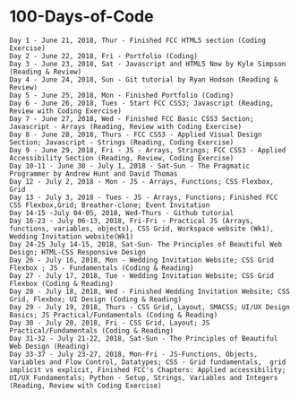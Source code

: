 # 100-Days-of-Code

	Day 1 - June 21, 2018, Thur - Finished FCC HTML5 section (Coding Exercise)
	Day 2 - June 22, 2018, Fri - Portfolio (Coding)
	Day 3 - June 23, 2018, Sat - Javascript and HTML5 Now by Kyle Simpson (Reading & Review)
	Day 4 - June 24, 2018, Sun - Git tutorial by Ryan Hodson (Reading & Review)
	Day 5 - June 25, 2018, Mon - Finished Portfolio (Coding)
	Day 6 - June 26, 2018, Tues - Start FCC CSS3; Javascript (Reading, Review with Coding Exercise)
	Day 7 - June 27, 2018, Wed - Finished FCC Basic CSS3 Section; Javascript - Arrays (Reading, Review with Coding Exercise)
  	Day 8 - June 28, 2018, Thurs - FCC CSS3 - Applied Visual Design Section; Javascript - Strings (Reading, Coding Exercise)
	Day 9 - June 29, 2018, Fri - JS - Arrays, Strings; FCC CSS3 - Applied Accessibility Section (Reading, Review, Coding Exercise) 
	Day 10-11 - June 30 - July 1, 2018 - Sat-Sun - The Pragmatic Programmer by Andrew Hunt and David Thomas 
	Day 12 - July 2, 2018 - Mon - JS - Arrays, Functions; CSS Flexbox, Grid
	Day 13 - July 3, 2018 - Tues - JS - Arrays, Functions; Finished FCC CSS Flexbox,Grid; Breather-clone; Event Invitation
	Day 14-15 -July 04-05, 2018, Wed-Thurs - Github tutorial
	Day 16-23 - July 06-13, 2018, Fri-Fri - Practical JS (Arrays, functions, variables, objects), CSS Grid, Workspace website (Wk1), Wedding Invitation website(Wk1)                    												
	Day 24-25 July 14-15, 2018, Sat-Sun- The Principles of Beautiful Web Design; HTML-CSS Responsive Design
	Day 26 - July 16, 2018, Mon - Wedding Invitation Website; CSS Grid Flexbox ; JS - Fundamentals (Coding & Reading) 
	Day 27 - July 17, 2018, Tue - Wedding Invitation Website; CSS Grid Flexbox (Coding & Reading)
	Day 28 - July 18, 2018, Wed - Finished Wedding Invitation Website; CSS Grid, Flexbox; UI Design (Coding & Reading)
	Day 29 - July 19, 2018, Thurs - CSS Grid, Layout, SMACSS; UI/UX Design Basics; JS Practical/Fundamentals (Coding & Reading)
	Day 30 - July 20, 2018, Fri - CSS Grid, Layout; JS Practical/Fundamentals (Coding & Reading)
	Day 31-32 - July 21-22, 2018, Sat-Sun - The Principles of Beautiful Web Design (Reading)
	Day 33-37 - July 23-27, 2018, Mon-Fri - JS-Functions, Objects, Variables and Flow Control, Datatypes; CSS - Grid fundamentals, 	grid implicit vs explicit, Finished FCC's Chapters: Applied accessibility; UI/UX Fundamentals; Python - Setup, Strings, Variables and Integers (Reading, Review with Coding Exercise)
